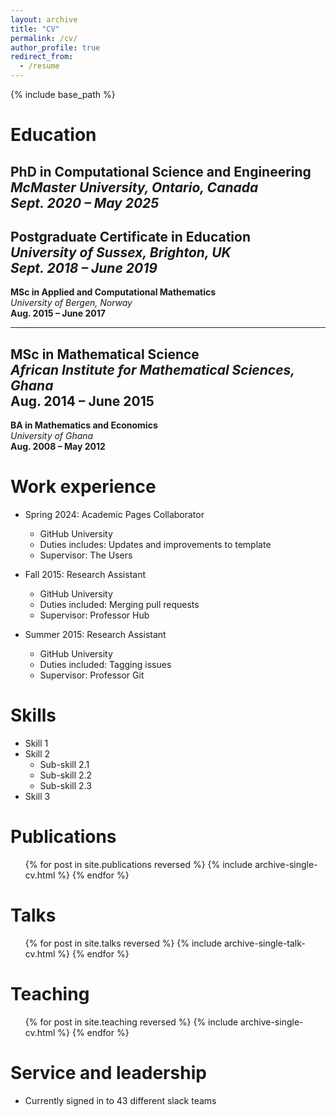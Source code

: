```yaml
---
layout: archive
title: "CV"
permalink: /cv/
author_profile: true
redirect_from:
  - /resume
---
```



{% include base_path %}

Education
======
**PhD in Computational Science and Engineering**  
*McMaster University, Ontario, Canada*  
*Sept. 2020 – May 2025*  
---

**Postgraduate Certificate in Education**  
*University of Sussex, Brighton, UK*  
*Sept. 2018 – June 2019*  
---

**MSc in Applied and Computational Mathematics**  
*University of Bergen, Norway*  
**Aug. 2015 – June 2017**  

---

**MSc in Mathematical Science**  
*African Institute for Mathematical Sciences, Ghana*  
**Aug. 2014 – June 2015**  
---

**BA in Mathematics and Economics**  
*University of Ghana*  
**Aug. 2008 – May 2012**  
<!--
* PhD in Computational Science and Engineering, 2025
* MSc. in University of Bergen, 2017
* MSc. in African Institute for Mathematical Sciences, 2015
* BA in GitHub, GitHub University, 2012 -->

Work experience
======
* Spring 2024: Academic Pages Collaborator
  * GitHub University
  * Duties includes: Updates and improvements to template
  * Supervisor: The Users

* Fall 2015: Research Assistant
  * GitHub University
  * Duties included: Merging pull requests
  * Supervisor: Professor Hub

* Summer 2015: Research Assistant
  * GitHub University
  * Duties included: Tagging issues
  * Supervisor: Professor Git
  
Skills
======
* Skill 1
* Skill 2
  * Sub-skill 2.1
  * Sub-skill 2.2
  * Sub-skill 2.3
* Skill 3

Publications
======
  <ul>{% for post in site.publications reversed %}
    {% include archive-single-cv.html %}
  {% endfor %}</ul>
  
Talks
======
  <ul>{% for post in site.talks reversed %}
    {% include archive-single-talk-cv.html  %}
  {% endfor %}</ul>
  
Teaching
======
  <ul>{% for post in site.teaching reversed %}
    {% include archive-single-cv.html %}
  {% endfor %}</ul>
  
Service and leadership
======
* Currently signed in to 43 different slack teams
